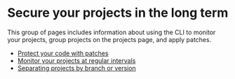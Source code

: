 # Secure your projects in the long term

This group of pages includes information about using the CLI to monitor your projects, group projects on the projects page, and apply patches.&#x20;

* [Protect your code with patches](protect-your-code-with-patches.md)
* [Monitor your projects at regular intervals](monitor-your-projects-at-regular-intervals.md)
* [Separating projects by branch or version](grouping-projects-by-branch-or-version.md)
